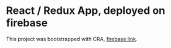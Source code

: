 # React / Redux App, deployed on firebase

This project was bootstrapped with CRA, [firebase link](https://akr-site-f22ba.web.app/).
